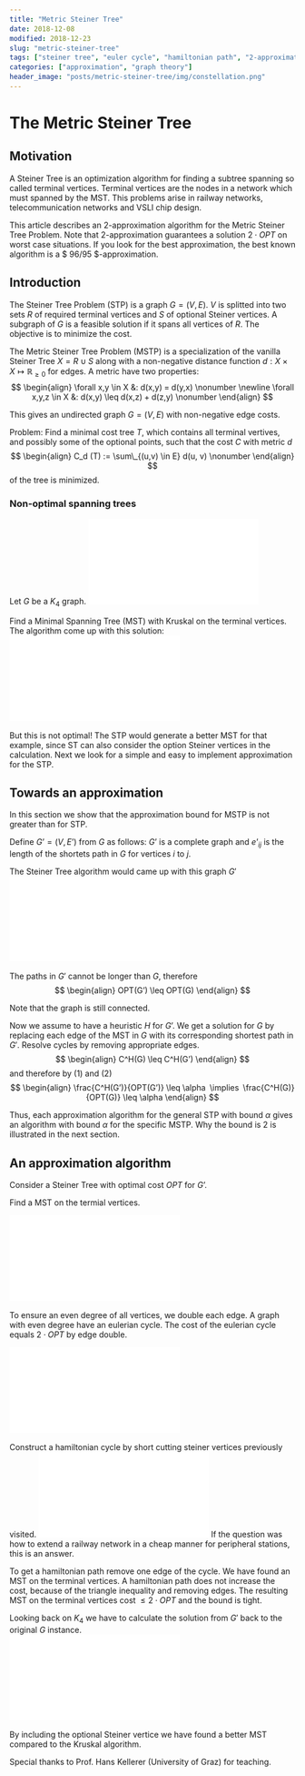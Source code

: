 ```yaml
---
title: "Metric Steiner Tree"
date: 2018-12-08
modified: 2018-12-23
slug: "metric-steiner-tree"
tags: ["steiner tree", "euler cycle", "hamiltonian path", "2-approximation", "measure theory"]
categories: ["approximation", "graph theory"]
header_image: "posts/metric-steiner-tree/img/constellation.png"
---
```



The Metric Steiner Tree
=======================

## Motivation

A Steiner Tree is an optimization algorithm for finding a subtree spanning so called terminal vertices.
Terminal vertices are the nodes in a network which must spanned by the MST.
This problems arise in railway networks, telecommunication networks and VSLI chip design.

This article describes an 2-approximation algorithm for the Metric Steiner Tree Problem.
Note that 2-approximation guarantees a solution $2 \cdot OPT$ on worst case situations.
If you look for the best approximation, the best known algorithm is a $ 96/95 $-approximation.

## Introduction

The Steiner Tree Problem (STP) is a graph $G = (V,E)$.
$V$ is splitted into two sets $R$ of required terminal vertices and $S$ of optional Steiner vertices.
A subgraph of $G$ is a feasible solution if it spans all vertices of $R$.
The objective is to minimize the cost. 

The Metric Steiner Tree Problem (MSTP) is a specialization of the vanilla Steiner Tree $X = R \cup S$ along with a non-negative distance function $d : X \times X \mapsto \mathbb{R}_{\geq 0}$ for edges.
A metric have two properties: 
$$
\begin{align}
    \forall x,y \in X &: d(x,y) = d(y,x) \nonumber \newline
    \forall x,y,z \in X &: d(x,y) \leq d(x,z) + d(z,y)  \nonumber
\end{align}
$$

This gives an undirected graph $G = (V,E)$ with non-negative edge costs. 

Problem: Find a minimal cost tree $T$, which contains all terminal vertives, and possibly some of the optional points, such that the cost $C$ with metric $d$
$$
\begin{align}
	C_d (T) := \sum\_{(u,v) \in E} d(u, v) \nonumber
\end{align}
$$
of the tree is minimized. 


### Non-optimal spanning trees

Let $G$ be a $K_4$ graph.
![](img/k4-mst.pdf)

Find a Minimal Spanning Tree (MST) with Kruskal on the terminal vertices.
The algorithm come up with this solution:
![](img/k4-mst-kruskal.pdf)

But this is not optimal!
The STP would generate a better MST for that example, since ST can also consider the option Steiner vertices in the calculation.
Next we look for a simple and easy to implement approximation for the STP.

## Towards an approximation

In this section we show that the approximation bound for MSTP is not greater than for STP.

Define $G’ = (V, E’$) from $G$ as follows: $G’$ is a complete graph and $e’_{ij}$ is the length of the shortets path in $G$ for vertices $i$ to $j$.

The Steiner Tree algorithm would came up with this graph $G'$
![](img/k4-mst-Gprime.pdf)

The paths in $G'$ cannot be longer than $G$, therefore
$$
\begin{align}
    OPT(G’) \leq OPT(G)
\end{align}
$$

Note that the graph is still connected.

Now we assume to have a heuristic $H$ for $G’$. 
We get a solution for $G$ by replacing each edge of the MST in $G$ with its corresponding shortest path in $G'$. 
Resolve cycles by removing appropriate edges.
$$
\begin{align}
    C^H(G) \leq C^H(G’)
\end{align}
$$
and therefore by (1) and (2)
$$
\begin{align}
    \frac{C^H(G’)}{OPT(G’)} \leq \alpha  \implies  \frac{C^H(G)}{OPT(G)} \leq \alpha
\end{align}
$$

Thus, each approximation algorithm for the general STP with bound $\alpha$ gives an algorithm with bound $\alpha$ for the specific MSTP.
Why the bound is 2 is illustrated in the next section.

## An approximation algorithm

Consider a Steiner Tree with optimal cost $OPT$ for $G’$. 

Find a MST on the termial vertices.

![](img/mst.pdf) 

To ensure an even degree of all vertices, we double each edge.
A graph with even degree have an eulerian cycle.
The cost of the eulerian cycle equals $2 \cdot OPT$ by edge double. 

![](img/double-the-edges.pdf) 

Construct a hamiltonian cycle by short cutting steiner vertices previously visited. 
![](img/mst-st.pdf)
If the question was how to extend a railway network in a cheap manner for peripheral stations, this is an answer.

To get a hamiltonian path remove one edge of the cycle.
We have found an MST on the terminal vertices.
A hamiltonian path does not increase the cost, because of the triangle inequality and removing edges. 
The resulting MST on the terminal vertices cost $\leq 2 \cdot OPT$ and the bound is tight.

Looking back on $K_4$ we have to calculate the solution from $G'$ back to the original $G$ instance.  
![](img/k4-mst-2-approx.pdf)

By including the optional Steiner vertice we have found a better MST compared to the Kruskal algorithm. 

Special thanks to Prof. Hans Kellerer (University of Graz) for teaching.
